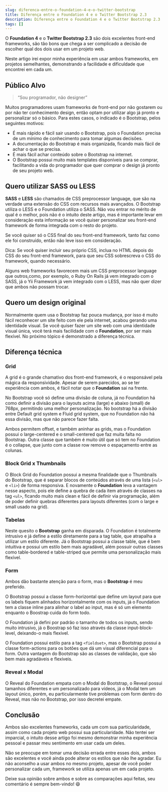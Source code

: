 ```yaml
---
slug: diferenca-entre-o-foundation-4-e-o-twitter-bootstrap
title: Diferença entre o Foundation 4 e o Twitter Bootstrap 2.3
description: Diferença entre o Foundation 4 e o Twitter Bootstrap 2.3
tags: []
---
```


O **Foundation 4** e o **Twitter Bootstrap 2.3** são dois excelentes front-end frameworks, são tão bons que chega a ser complicado a decisão de escolher qual dos dois usar em um projeto web.

Neste artigo irei expor minha experiência em usar ambos frameworks, em projetos semelhantes, demonstrando a facilidade e dificuldade que encontrei em cada um.

<!--truncate-->

## Público Alvo

> “Sou programador, não designer”

Muitos programadores usam frameworks de front-end por não gostarem ou por não ter conhecimento design, então optam por utilizar algo já pronto e personalizar só o básico. Para estes casos, o indicado é o Bootstrap, pelos seguintes motivos:

- É mais rápido e fácil sair usando o Bootstrap, pois o Foundation precisa de um mínimo de conhecimento para tomar algumas decisões.
- A documentação do Bootstrap é mais organizada, ficando mais fácil de achar o que se precisa.
- É mais fácil achar conteúdo sobre o Bootstrap na internet.
- O Bootstrap possui muito mais templates disponíveis para se comprar, facilitando a vida do programador que quer comprar o design já pronto de seu projeto web.

## Quero utilizar SASS ou LESS

**SASS** e **LESS** são chamados de CSS preprocessor language, que são na verdade uma extensão do CSS com recursos mais avançados. O Bootstrap utiliza o LESS e o Foundation utiliza o SASS. Não vou entrar no mérito de qual é o melhor, pois não é o intuito deste artigo, mas é importante levar em consideração esta informação se você quiser personalizar seu front-end framework de forma integrada com o resto do projeto.

Se você quiser só o CSS final do seu front-end framework, tanto faz como ele foi construído, então não leve isso em consideração.

Dica: Se você quiser incluir seu próprio CSS, inclua no HTML depois do CSS do seu front-end framework, para que seu CSS sobrescreva o CSS do framework, quando necessário.

Alguns web frameworks favorecem mais um CSS preprocessor language que outros,como, por exemplo, o Ruby On Rails já vem integrado com o SASS, já o Yii Framework já vem integrado com o LESS, mas não quer dizer que ambos não possam trocar.

## Quero um design original

Normalmente quem usa o Bootstrap faz pouca mudança, por isso é muito fácil reconhecer um site feito com ele pela internet, acabou gerando uma identidade visual. Se você quiser fazer um site web com uma identidade visual única, você terá mais facilidade com o **Foundation**, por ser mais flexível. No próximo tópico é demonstrado a diferença técnica.

## Diferença técnica

### Grid

A grid é o grande chamativo dos front-end framework, é o responsável pela mágica da responsividade. Apesar de serem parecidos, ao se ter experiência com ambos, é fácil notar que o **Foundation** sai na frente.

No Bootstrap você só define uma divisão de coluna, já no Foundation há como definir a divisão para o layouts acima (large) e abaixo (small) de 768px, permitindo uma melhor personalização. No bootstrap há a divisão entre Default grid system e Fluid grid system, que no Foundation não há essa divisão, mas que não parece fazer falta.

Ambos permitem offset, e também aninhar as grids, mas o Foundation possui o large-centered e o small-centered que faz muita falta no Bootstrap.  Outra classe que também é muito útil que só tem no Foundation é o collapse, que junto com a classe row remove o espaçamento entre as colunas.

### Block Grid x Thumbnails

O Block Grid do Foundation possui a mesma finalidade que o Thumbnails do Bootstrap, que é separar blocos de conteúdos através de uma lista (`<ul>` e `<li>`) de forma responsiva. E novamente o **Foundation** leva a vantagem nesse aspecto, pois ele define a quebra de cada item através de classes na tag `<ul>`, ficando muito mais clean e fácil de definir via programação, além de poder definir quebras diferentes para layouts diferentes (com o large e small usado na grid).

### Tabelas

Neste quesito o **Bootstrap** ganha em disparada. O Foundation é totalmente intrusivo e já define a estilo diretamente para a tag table, que atrapalha a utilizar um estilo diferente. Já o Bootstrap possui a classe table, que é bem intuitiva e possui um estilo bem mais agradável, além possuir outras classes como table-bordered e table-striped que permite uma personalização mais flexível.

### Form

Ambos dão bastante atenção para o form, mas o **Bootstrap** é meu preferido.

O Bootstrap possui a classe form-horizontal que define um layout para que os labels fiquem alinhados horizontalmente com os inputs, já o Foundation tem a classe inline para alinhar o label ao input, mas é só um elemento enquanto o Boostrap cuida do form todo.

O Foundation já defini por padrão o tamanho de todos os inputs, sendo muito intrusivo, já o Boostrap só faz isso através da classe input-block-level, deixando-o mais flexivel.

O Foundation possui estilo para a tag `<fieldset>`, mas o Bootstrap possui a classe form-actions para os botões que dá um visual diferencial para o form. Outra vantagem do Bootstrap são as classes de validação, que são bem mais agradáveis e flexíveis.

### Reveal x Modal

O Reveal do Foundation empata com o Modal do Bootstrap, o Reveal possui tamanhos diferentes e um personalizado para vídeos, já o Modal tem um layout único, porém, eu particularmente tive problemas com form dentro do Reveal, mas não no Bootstrap, por isso decretei empate.

## Conclusão

Ambos são excelentes frameworks, cada um com sua particularidade, assim como cada projeto web possui sua particularidade. Não tentei ser imparcial, o intuito desse artigo foi mesmo demonstrar minha experiência pessoal e passar meu sentimento em usar cada um deles.

Não se preocupe em tomar uma decisão errada entre esses dois, ambos são excelentes e você ainda pode alterar os estilos que não lhe agradar. Eu não aconselho a usar ambos no mesmo projeto, apesar de você poder personalizar cada um, framework se utiliza apenas um em cada projeto.

Deixe sua opinião sobre ambos e sobre as comparações aqui feitas, seu comentário é sempre bem-vindo! 😄
